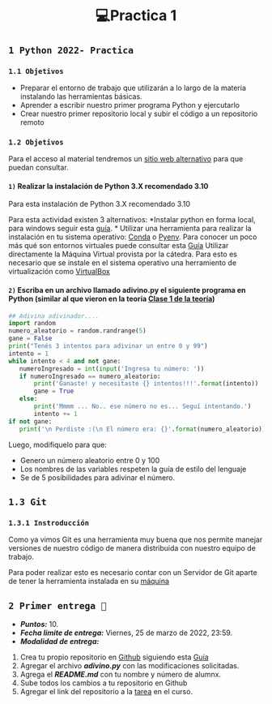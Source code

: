 <h1 align="center"> 💻Practica 1 </h1>

## ``1 Python 2022- Practica``

### ``1.1 Objetivos``

- Preparar el entorno de trabajo que utilizarán a lo largo de la materia instalando las herramientas básicas.
- Aprender a escribir nuestro primer programa Python y ejercutarlo
- Crear nuestro primer repositorio local y subir el código a un repositorio remoto

### ``1.2 Objetivos``
Para el acceso al material tendremos un [sitio web alternativo](https://python-unlp.github.io/2022/) para que puedan consultar.

 #### ``1)`` Realizar la instalación de Python 3.X recomendado 3.10

Para esta instalación de Python 3.X recomendado 3.10

Para esta actividad existen 3 alternativos: *Instalar python en forma local, para windows seguir esta [guía](https://python-unlp.github.io/2022/guias/06_instalar_python/). * Utilizar una herramienta para realizar la instalación en tu sistema operativo: [Conda](https://docs.conda.io/en/latest/) o [Pyenv](https://pypi.org/project/pyenv/). Para conocer un poco más qué son entornos virtuales puede consultar esta [Guía](https://python-unlp.github.io/2022/guias/07_entornos_virtuales/) Utilizar directamente la Máquina Virtual provista por la cátedra. Para esto es necesario que se instale en el sistema operativo una herramiento de virtualización como [VirtualBox](https://www.virtualbox.org/wiki/Downloads)

 #### ``2)`` Escriba en un archivo llamado adivino.py el siguiente programa en Python (similar al que vieron en la teoría [Clase 1 de la teoría](https://catedras.linti.unlp.edu.ar/pluginfile.php/103493/mod_resource/content/0/Clase_1_Introducci%C3%B3n.pdf))

 ```python
 ## Adivina adivinador....
import random
numero_aleatorio = random.randrange(5)
gane = False
print("Tenés 3 intentos para adivinar un entre 0 y 99")
intento = 1
while intento < 4 and not gane:
    numeroIngresado = int(input('Ingresa tu número: '))
    if numeroIngresado == numero_aleatorio:
        print('Ganaste! y necesitaste {} intentos!!!'.format(intento))
        gane = True
    else:
        print('Mmmm ... No.. ese número no es... Seguí intentando.')
        intento += 1
if not gane:
    print('\n Perdiste :(\n El número era: {}'.format(numero_aleatorio))
 ```

 Luego, modifiquelo para que:
 - Genero un número aleatorio entre 0 y 100
 - Los nombres de las variables respeten la guía de estilo del lenguaje
 - Se de 5 posibilidades para adivinar el número.

## ``1.3 Git``

 ### ``1.3.1 Instroducción``
 Como ya vimos Git es una herramienta muy buena que nos permite manejar versiones de nuestro código de manera distribuida con nuestro equipo de trabajo.

 Para poder realizar esto es necesario contar con un Servidor de Git aparte de tener la herramienta instalada en su [máquina](https://python-unlp.github.io/2022/guias/04_instalar_git/)

 ## ``2 Primer entrega 😬``

 - ***Puntos:*** 10.
 - ***Fecha limite de entrega:*** Viernes, 25 de marzo de 2022, 23:59.
 - ***Modalidad de entrega:***
 
 1) Crea tu propio repositorio en [Github](https://github.com/) siguiendo esta [Guía](https://python-unlp.github.io/2022/guias/04_instalar_git/)
 2) Agregar el archivo ***adivino.py*** con las modificaciones solicitadas.
 3) Agrega el ***README.md*** con tu nombre y número de alumnx.
 4) Sube todos los cambios a tu repositorio en Github
 5) Agregar el link del repositorio a la [tarea](https://catedras.linti.unlp.edu.ar/mod/assign/view.php?id=34349) en el curso.